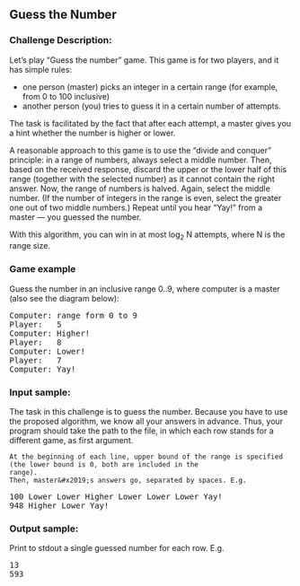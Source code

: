 <h2>Guess the Number</h2>

<h3>Challenge Description:</h3>

<p>
    Let&#x2019;s play &#x201C;Guess the number&#x201D; game. This game is for two players, and it has simple rules:
</p>
<ul>
<li>one person (master) picks an integer in a certain range (for example, from 0 to 100 inclusive)</li>
<li>another person (you) tries to guess it in a certain number of attempts.</li>
</ul>
<p>
    The task is facilitated by the fact that after each attempt, a master gives you a hint whether the number is
    higher or lower.
</p>

<p>
    A reasonable approach to this game is to use the &#x201C;divide and conquer&#x201D; principle: in a range of numbers, always select
    a middle number. Then, based on the received response, discard the upper or the lower half of this range
    (together with the selected number) as it cannot contain the right answer.
    Now, the range of numbers is halved. Again, select the middle number. (If the number of integers in the range is even,
    select the greater one out of two middle numbers.) Repeat until you hear &#x201C;Yay!&#x201D; from a master&#xA0;&#x2014; you guessed the number.
</p>

<p>
    With this algorithm, you can win in at most log<sub>2</sub> N attempts, where N is the range size.
</p>

<h3>Game example</h3>

<p>
    Guess the number in an inclusive range 0..9, where computer is a master (also see the diagram below):
</p>

<pre>Computer: range form 0 to 9
Player:   5
Computer: Higher!
Player:   8
Computer: Lower!
Player:   7
Computer: Yay!</pre>

<h3>Input sample:</h3>

<p>
    The task in this challenge is to guess the number. Because you have to use the proposed algorithm, we know all your
    answers in advance. Thus, your program should take the path to the file, in which each row stands for a different
    game, as first argument.

    At the beginning of each line, upper bound of the range is specified (the lower bound is 0, both are included in the
    range).
    Then, master&#x2019;s answers go, separated by spaces. E.g.
</p>

<pre class="description-input-output">100 Lower Lower Higher Lower Lower Lower Yay!
948 Higher Lower Yay!</pre>

<h3>Output sample:</h3>

<p>
    Print to stdout a single guessed number for each row. E.g.
</p>

<pre class="description-input-output">13
593</pre>